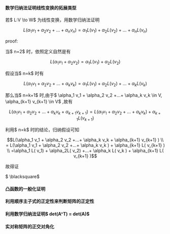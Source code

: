 #### 数学归纳法证明线性变换的拓展类型

若$ L:V \to W$ 为线性变换，用数学归纳法证明
```math
L(\alpha_1 v_1 + \alpha_2 v_2 +...+ \alpha_n v_n  ) = \alpha_1 L( v_1) + \alpha_2L( v_2) +...+ \alpha_n L( v_n ) 
```
proof:

当$ n=2$ 时，依照定义自然是有
```math
L(\alpha_1 v_1 + \alpha_2 v_2 ) = \alpha_1 L( v_1) + \alpha_2L( v_2) 
```

假设当$ n=k$ 时有
```math
L(\alpha_1 v_1 + \alpha_2 v_2 +...+ \alpha_k v_k  ) = \alpha_1 L( v_1) + \alpha_2L( v_2) +...+ \alpha_k L( v_k ) 
```
那么当$ n=k+1$ 时,由于$ \alpha_1 v_1 + \alpha_2 v_2 +...+ \alpha_k v_k \in V, \alpha_{k+1} v_{k+1} \in V$ ,故有
```math
L(\alpha_1 v_1 + \alpha_2 v_2 +...+ \alpha_k v_k  + \alpha_{k+1} v_{k+1} ) =   L(\alpha_1 v_1 + \alpha_2 v_2 +...+ \alpha_k v_k  ) + \alpha_{k+1} L( v_{k+1} ) 
```
利用$ n=k$ 时的结论，归纳假设可知
```math
L(\alpha_1 v_1 + \alpha_2 v_2 +...+ \alpha_k v_k  + \alpha_{k+1} v_{k+1} ) \\ 
=   L(\alpha_1 v_1 + \alpha_2 v_2 +...+ \alpha_k v_k  ) + \alpha_{k+1} L( v_{k+1} )  \\  
=\alpha_1 L( v_1) + \alpha_2L( v_2) +...+ \alpha_k L( v_k )  + \alpha_{k+1} L( v_{k+1} )
```
故得证


$ \blacksquare$ 

#### 凸函数的一般化证明


#### 利用顺序主子式的正定性来判断矩阵的正定性 


#### 利用数学归纳法证明$ det(A^T) = det(A)$ 


#### 实对称矩阵的正交对角化

